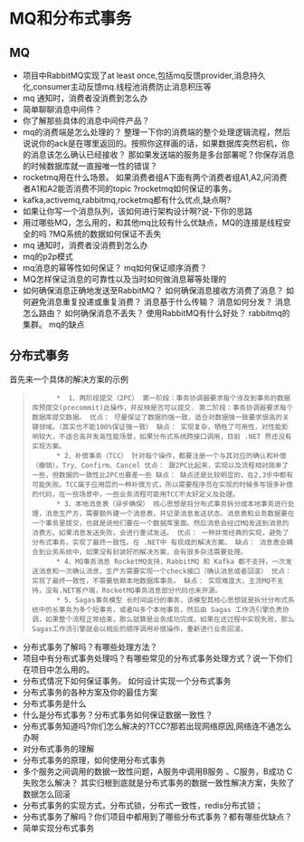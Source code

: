 # MQ和分布式事务



## MQ

* 项目中RabbitMQ实现了at least once,包括mq反馈provider,消息持久化,consumer主动反馈mq.线程池消费防止消息积压等
* mq 通知时，消费者没消费到怎么办
* 简单聊聊消息中间件？
* 你了解那些具体的消息中间件产品？
* mq的消费端是怎么处理的？ 整理一下你的消费端的整个处理逻辑流程，然后说说你的ack是在哪里返回的。按照你这样画的话，如果数据库突然宕机，你的消息该怎么确认已经接收？ 那如果发送端的服务是多台部署呢？你保存消息的时候数据库就一直报唯一性的错误？
* rocketmq用在什么场景。 如果消费者组A下面有两个消费者组A1,A2,问消费者A1和A2能否消费不同的topic ?rocketmq如何保证的事务。
* kafka,activemq,rabbitmq,rocketmq都有什么优点,缺点啊? 
* 如果让你写一个消息队列，该如何进行架构设计啊?说-下你的思路
* 用过哪些MQ，怎么用的，和其他mq比较有什么优缺点，MQ的连接是线程安全的吗 ?MQ系统的数据如何保证不丢失 
* mq 通知时，消费者没消费到怎么办
* mq的p2p模式
* mq消息的幂等性如何保证？ mq如何保证顺序消费？
* MQ怎样保证消息的可靠性以及当时如何做消息幂等处理的
* 如何确保消息正确地发送至RabbitMQ？ 如何确保消息接收方消费了消息？ 如何避免消息重复投递或重复消费？ 消息基于什么传输？ 消息如何分发？ 消息怎么路由？ 如何确保消息不丢失？ 使用RabbitMQ有什么好处？ rabbitmq的集群。 mq的缺点

## 分布式事务

首先来一个具体的解决方案的示例

>			*  1、两阶段提交（2PC） 第一阶段：事务协调器要求每个涉及到事务的数据库预提交(precommit)此操作，并反映是否可以提交. 第二阶段：事务协调器要求每个数据库提交数据。 优点： 尽量保证了数据的强一致，适合对数据强一致要求很高的关键领域。（其实也不能100%保证强一致） 缺点： 实现复杂，牺牲了可用性，对性能影响较大，不适合高并发高性能场景，如果分布式系统跨接口调用，目前 .NET 界还没有实现方案。 
>			* 2、补偿事务（TCC） 针对每个操作，都要注册一个与其对应的确认和补偿（撤销）。Try、Confirm、Cancel 优点： 跟2PC比起来，实现以及流程相对简单了一些，但数据的一致性比2PC也要差一些 缺点： 缺点还是比较明显的，在2,3步中都有可能失败。TCC属于应用层的一种补偿方式，所以需要程序员在实现的时候多写很多补偿的代码，在一些场景中，一些业务流程可能用TCC不太好定义及处理。 
>			* 3、本地消息表（异步确保） 核心思想是将分布式事务拆分成本地事务进行处理，消息生产方，需要额外建一个消息表，并记录消息发送状态。消息表和业务数据要在一个事务里提交，也就是说他们要在一个数据库里面。然后消息会经过MQ发送到消息的消费方。如果消息发送失败，会进行重试发送。 优点： 一种非常经典的实现，避免了分布式事务，实现了最终一致性。在 .NET中 有现成的解决方案。 缺点： 消息表会耦合到业务系统中，如果没有封装好的解决方案，会有很多杂活需要处理。 
>			* 4、MQ事务消息 RocketMQ支持，RabbitMQ 和 Kafka 都不支持，一次发送消息和一次确认消息，生产方需要实现一个check接口（确认消息或者回滚） 优点： 实现了最终一致性，不需要依赖本地数据库事务。 缺点： 实现难度大，主流MQ不支持，没有.NET客户端，RocketMQ事务消息部分代码也未开源。 
>			* 5、Sagas事务模型 长时间运行的事务，该模型其核心思想就是拆分分布式系统中的长事务为多个短事务，或者叫多个本地事务，然后由 Sagas 工作流引擎负责协调，如果整个流程正常结束，那么就算是业务成功完成，如果在这过程中实现失败，那么Sagas工作流引擎就会以相反的顺序调用补偿操作，重新进行业务回滚。 



* 分布式事务了解吗？有哪些处理方法？
* 项目中有分布式事务处理吗？有哪些常见的分布式事务处理方式？说一下你们在项目中怎么用的。
* 分布式情况下如何保证事务。 如何设计实现一个分布式事务
* 分布式事务的各种方案及你的最佳方案
* 分布式事务是什么
* 什么是分布式事务？分布式事务如何保证数据一致性？
* 分布式事务知道吗?你们怎么解决的?TCC?那若出现网络原因,网络连不通怎么办啊
* 对分布式事务的理解 
* 分布式事务的原理，如何使用分布式事务
* 多个服务之间调用的数据一致性问题，A服务中调用B服务 、C服务，B成功 C失败怎么解决？ 其实归根到底就是分布式事务的数据一致性解决方案，失败了数据怎么回滚
* 分布式事务的实现方式，分布式锁，分布式一致性，redis分布式锁；
* 分布式事务了解吗？你们项目中都用到了哪些分布式事务？都有哪些优缺点？
* 简单实现分布式事务

